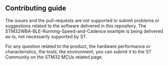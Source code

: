 ## Contributing guide

The issues and the pull-requests are not supported to submit problems or suggestions related to the software delivered in this repository. The STM32WBA-BLE-Running-Speed-and-Cadence example is being delivered as-is, not necessarily supported by ST.

For any question related to the product, the hardware performance or characteristics, the tools, the environment, you can submit it to the ST Community on the STM32 MCUs related page.
